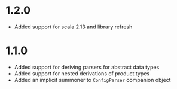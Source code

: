 1.2.0
=====
 - Added support for scala 2.13 and library refresh

1.1.0
=====
 - Added support for deriving parsers for abstract data types
 - Added support for nested derivations of product types
 - Added an implicit summoner to `ConfigParser` companion object

